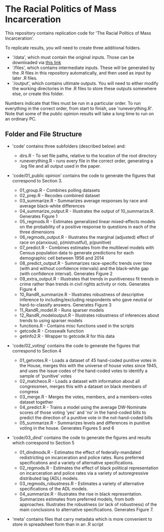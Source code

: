 # The Racial Politics of Mass Incarceration

This repository contains replication code for 'The Racial Politics of Mass Incarceration'. 

To replicate results, you will need to create three additional folders. 

   + '/data', which must contain the original inputs. Those can be downloaded via [this link](https://www.dropbox.com/scl/fo/gso81u2wic55g5sirxaxs/AOc6avAP7CNq14__4eBrCA8?rlkey=h6iwvn09dhwa9rn262q7581q2&dl=0])
   + '/files', which contains intermediate inputs. These will be generated by the .R files in this repository automatically, and then used as input by later .R files. 
   + '/output', which contains ultimate outputs. You will need to either modify the working directories in the .R files to store these outputs somewhere else, or create this folder. 

Numbers indicate that files must be run in a particular order. To run everything in the correct order, from start to finish, use 'runeverything.R'. Note that some of the public opinion results will take a long time to run on an ordinary PC. 


## Folder and File Structure

+ 'code' contains three subfolders (described below) and:

	+ dirs.R - To set file paths, relative to the location of the root directory
	+ runeverything.R - runs every file in the correct order, generating a .log file and all output used in the paper. 

+ 'code/01_public opinion' contains the code to generate the figures that correspond to Section 3. 

    + 01_group.R - Combines polling datasets
    + 02_prep.R - Recodes combined dataset
    + 03_summarize.R - Summarizes average responses by race and average black-white differences 
    + 04_summarize_output.R - Illustrates the output of 10_summarize.R. Generates Figure 1
    + 05_regmods.R - Estimates generalized linear mixed-effects models on the probability of a positive response to questions in each of the three dimensions
    + 06_regmods_output.R - Illustrates the marginal (adjusted) effect of race on p(anxious), p(mistrustful), p(punitive)
    + 07_predict.R - Combines estimates from the multilevel models with Census population data to generate predictions for each demographic cell between 1956 and 2014 
    + 08_predict_output.R - Summarizes race-specific trends over time (with and without confidence intervals) and the black-white gap (with confidence interval). Generates Figure 2
    + 09_extra_output.R - Illustrates that trends in punitiveness fit trends in crime rather than trends in civil rights activity or riots. Generates Figure 4
	+ 10_RandR_summarize.R - Illustrates robustness of descriptive inference to including/excluding respondents who gave neutral or hard-to-classify answers. Generates Figure 3
	+ 11_RandR_model.R - Runs sparser models
	+ 12_RandR_modeloutput.R - Illustrates robustness of inferences about trends to using sparser models
    + functions.R - Contains misc functions used in the scripts
    + getcode.R - Crosswalk function
    + getinfo2.R - Wrapper to getcode.R for this data
    
+ 'code/02_voting' contains the code to generate the figures that correspond to Section 4

    + 01_getvotes.R - Loads a dataset of 45 hand-coded punitive votes in the House, merges this with the universe of house votes since 1945, and uses the issue codes of the hand-coded votes to identify a sample of 'punitive' votes
    + 02_matcheos.R - Loads a dataset with information about all congressmen, merges this with a dataset on black members of congress
    + 03_merge.R - Merges the votes, members, and a members-votes dataset together
    + 04_predict.R - Trains a model using the average DW-Nominate scores of those voting 'yes' and 'no' in the hand-coded bills to predict the direction of a punitive vote in the not-hand-coded bills
    + 05_summarize.R - Summarizes levels and differences in punitive voting in the house. Generates Figures 5 and 6
    
+ 'code/03_dind' contains the code to generate the figures and results which correspond to Section 5

    + 01_dindmods.R - Estimates the effect of federally-mandated redistricting on incarceration and police rates. Runs preferred specifications and a variety of alternative specifications.
    + 02_regmods.R - Estimates the effect of black political representation on incarceration and police rates via a variety of autoregressive distributed lag (ADL) models. 
    + 03_regmods_robustness.R - Estimates a variety of alternative specifications of the ADL models.
    + 04_summarize.R - Illustrates the rise in black representation. Summarizes estimates from preferred models, from both approaches. Illustrates the robustness (or lack of robustness) of the main conclusions to alternative specifications. Generates Figure 7.
    
+ 'meta' contains files that carry metadata which is more convenient to store in spreadsheet form than in an .R script



